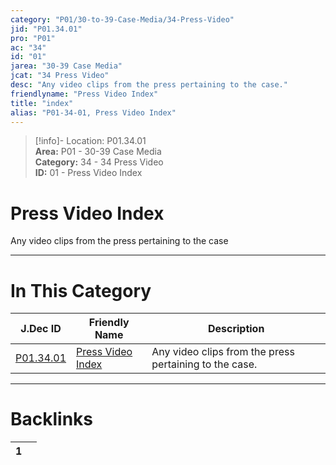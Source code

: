 ```yaml
---  
category: "P01/30-to-39-Case-Media/34-Press-Video"  
jid: "P01.34.01"  
pro: "P01"  
ac: "34"  
id: "01"  
jarea: "30-39 Case Media"  
jcat: "34 Press Video"  
desc: "Any video clips from the press pertaining to the case."  
friendlyname: "Press Video Index"  
title: "index"  
alias: "P01-34-01, Press Video Index"  
---  
```

>[!info]- Location: P01.34.01  
>**Area:** P01 - 30-39 Case Media  
>**Category:** 34 - 34 Press Video  
>**ID:** 01 - Press Video Index  
  
# Press Video Index  
  
Any video clips from the press pertaining to the case  
   
  
  
---  
# In This Category  
  
| J.Dec ID                                                                      | Friendly Name                                                                         | Description                                            |  
| ----------------------------------------------------------------------------- | ------------------------------------------------------------------------------------- | ------------------------------------------------------ |  
| [P01.34.01](index.md) | [Press Video Index](index.md) | Any video clips from the press pertaining to the case. |  
  
  
---  
# Backlinks  
<div><table class="dataview table-view-table"><thead class="table-view-thead"><tr class="table-view-tr-header"><th class="table-view-th"><span></span><span class="dataview small-text">1</span></th><th class="table-view-th"><span></span></th></tr></thead><tbody class="table-view-tbody"></tbody></table></div>